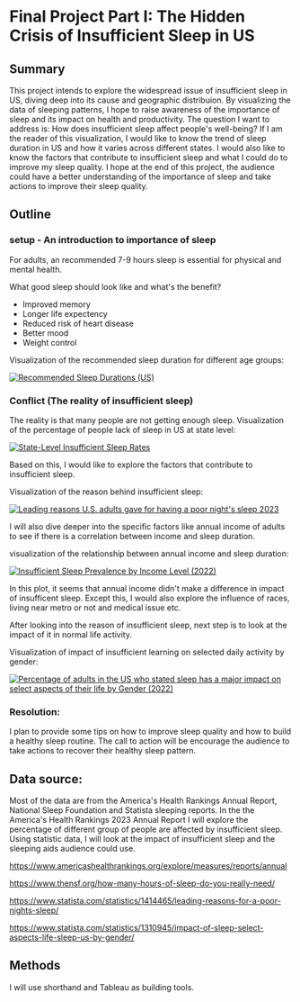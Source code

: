 # Final Project Part I: The Hidden Crisis of Insufficient Sleep in US

## Summary
This project intends to explore the widespread issue of insufficient sleep in US, diving deep into its cause and geographic distribuion.
By visualizing the data of sleeping patterns, I hope to raise awareness of the importance of sleep and its impact on health and productivity.
The question I want to address is: How does insufficient sleep affect people's well-being? If I am the reader of this visualization, I would like to know the trend of sleep duration in US and how it varies across different states. I would also like to know the factors that contribute to insufficient sleep
and what I could do to improve my sleep quality. I hope at the end of this project, the audience could have a better understanding of the importance of sleep and take actions to improve their sleep quality.


## Outline
### setup - An introduction to importance of sleep
For adults, an recommended 7-9 hours sleep is essential for physical and mental health.

What good sleep should look like and what's the benefit?
- Improved memory
- Longer life expectency
- Reduced risk of heart disease
- Better mood
- Weight control

Visualization of the recommended sleep duration for different age groups:

<div class="tableauPlaceholder" id="viz1732074875963" style="position: relative;">
  <noscript>
    <a href="#">
      <img 
        alt="Recommended Sleep Durations (US)" 
        src="https://public.tableau.com/static/images/Fi/Final_recommend_sleep_durations/Sheet3/1_rss.png" 
        style="border: none;" 
      />
    </a>
  </noscript>
  <object class="tableauViz" style="display: none;">
    <param name="host_url" value="https%3A%2F%2Fpublic.tableau.com%2F" />
    <param name="embed_code_version" value="3" />
    <param name="site_root" value="" />
    <param name="name" value="Final_recommend_sleep_durations/Sheet3" />
    <param name="tabs" value="no" />
    <param name="toolbar" value="yes" />
    <param name="static_image" value="https://public.tableau.com/static/images/Fi/Final_recommend_sleep_durations/Sheet3/1.png" />
    <param name="animate_transition" value="yes" />
    <param name="display_static_image" value="yes" />
    <param name="display_spinner" value="yes" />
    <param name="display_overlay" value="yes" />
    <param name="display_count" value="yes" />
    <param name="language" value="en-US" />
    <param name="filter" value="publish=yes" />
  </object>
</div>

<script type="text/javascript">
  var divElement = document.getElementById('viz1732074875963');
  var vizElement = divElement.getElementsByTagName('object')[0];
  vizElement.style.width = '100%';
  vizElement.style.height = (divElement.offsetWidth * 0.75) + 'px';
  var scriptElement = document.createElement('script');
  scriptElement.src = 'https://public.tableau.com/javascripts/api/viz_v1.js';
  vizElement.parentNode.insertBefore(scriptElement, vizElement);
</script>

### Conflict (The reality of insufficient sleep)
The reality is that many people are not getting enough sleep.
Visualization of the percentage of people lack of sleep in US at state level:
<div class="tableauPlaceholder" id="viz1732076995185" style="position: relative;">
  <noscript>
    <a href="#">
      <img 
        alt="State-Level Insufficient Sleep Rates" 
        src="https://public.tableau.com/static/images/69/69FZB3NMK/1_rss.png" 
        style="border: none;" 
      />
    </a>
  </noscript>
  <object class="tableauViz" style="display: none;">
    <param name="host_url" value="https%3A%2F%2Fpublic.tableau.com%2F" />
    <param name="embed_code_version" value="3" />
    <param name="path" value="shared/69FZB3NMK" />
    <param name="toolbar" value="yes" />
    <param name="static_image" value="https://public.tableau.com/static/images/69/69FZB3NMK/1.png" />
    <param name="animate_transition" value="yes" />
    <param name="display_static_image" value="yes" />
    <param name="display_spinner" value="yes" />
    <param name="display_overlay" value="yes" />
    <param name="display_count" value="yes" />
    <param name="language" value="en-US" />
    <param name="filter" value="publish=yes" />
    <param name="ignore_sticky_session" value="yes" />
  </object>
</div>

<script type="text/javascript">
  var divElement = document.getElementById('viz1732076995185');
  var vizElement = divElement.getElementsByTagName('object')[0];
  vizElement.style.width = '100%';
  vizElement.style.height = (divElement.offsetWidth * 0.75) + 'px';
  var scriptElement = document.createElement('script');
  scriptElement.src = 'https://public.tableau.com/javascripts/api/viz_v1.js';
  vizElement.parentNode.insertBefore(scriptElement, vizElement);
</script>

Based on this, I would like to explore the factors that contribute to insufficient sleep.

Visualization of the reason behind insufficient sleep:

<div class="tableauPlaceholder" id="viz1732077151898" style="position: relative;">
  <noscript>
    <a href="#">
      <img 
        alt="Leading reasons U.S. adults gave for having a poor night's sleep 2023" 
        src="https://public.tableau.com/static/images/Fi/Final_poor_sleep_reason/Sheet1/1_rss.png" 
        style="border: none;" 
      />
    </a>
  </noscript>
  <object class="tableauViz" style="display: none;">
    <param name="host_url" value="https%3A%2F%2Fpublic.tableau.com%2F" />
    <param name="embed_code_version" value="3" />
    <param name="site_root" value="" />
    <param name="name" value="Final_poor_sleep_reason/Sheet1" />
    <param name="tabs" value="no" />
    <param name="toolbar" value="yes" />
    <param name="static_image" value="https://public.tableau.com/static/images/Fi/Final_poor_sleep_reason/Sheet1/1.png" />
    <param name="animate_transition" value="yes" />
    <param name="display_static_image" value="yes" />
    <param name="display_spinner" value="yes" />
    <param name="display_overlay" value="yes" />
    <param name="display_count" value="yes" />
    <param name="language" value="en-US" />
    <param name="filter" value="publish=yes" />
    <param name="ignore_sticky_session" value="yes" />
  </object>
</div>

<script type="text/javascript">
  var divElement = document.getElementById('viz1732077151898');
  var vizElement = divElement.getElementsByTagName('object')[0];
  vizElement.style.width = '100%';
  vizElement.style.height = (divElement.offsetWidth * 0.75) + 'px';
  var scriptElement = document.createElement('script');
  scriptElement.src = 'https://public.tableau.com/javascripts/api/viz_v1.js';
  vizElement.parentNode.insertBefore(scriptElement, vizElement);
</script>

I will also dive deeper into the specific factors like annual income of adults to see if there is a correlation between income and sleep duration.

visualization of the relationship between annual income and sleep duration:

<div class="tableauPlaceholder" id="viz1732077288181" style="position: relative;">
  <noscript>
    <a href="#">
      <img 
        alt="Insufficient Sleep Prevalence by Income Level (2022)" 
        src="https://public.tableau.com/static/images/in/insufficientsleepbyincomelevel/Sheet1/1_rss.png" 
        style="border: none;" 
      />
    </a>
  </noscript>
  <object class="tableauViz" style="display: none;">
    <param name="host_url" value="https%3A%2F%2Fpublic.tableau.com%2F" />
    <param name="embed_code_version" value="3" />
    <param name="site_root" value="" />
    <param name="name" value="insufficientsleepbyincomelevel/Sheet1" />
    <param name="tabs" value="no" />
    <param name="toolbar" value="yes" />
    <param name="static_image" value="https://public.tableau.com/static/images/in/insufficientsleepbyincomelevel/Sheet1/1.png" />
    <param name="animate_transition" value="yes" />
    <param name="display_static_image" value="yes" />
    <param name="display_spinner" value="yes" />
    <param name="display_overlay" value="yes" />
    <param name="display_count" value="yes" />
    <param name="language" value="en-US" />
    <param name="filter" value="publish=yes" />
  </object>
</div>

<script type="text/javascript">
  var divElement = document.getElementById('viz1732077288181');
  var vizElement = divElement.getElementsByTagName('object')[0];
  vizElement.style.width = '100%';
  vizElement.style.height = (divElement.offsetWidth * 0.75) + 'px';
  var scriptElement = document.createElement('script');
  scriptElement.src = 'https://public.tableau.com/javascripts/api/viz_v1.js';
  vizElement.parentNode.insertBefore(scriptElement, vizElement);
</script>

In this plot, it seems that annual income didn't make a difference in impact of insufficent sleep. 
Except this, I would also explore the influence of races, living near metro or not and medical issue etc.

After looking into the reason of insufficient sleep, next step is to look at the impact of it in normal life activity.

Visualization of impact of insufficient learning on selected daily activity by gender:

<div class="tableauPlaceholder" id="viz1732077798868" style="position: relative;">
  <noscript>
    <a href="#">
      <img 
        alt="Percentage of adults in the US who stated sleep has a major impact on select aspects of their life by Gender (2022)" 
        src="https://public.tableau.com/static/images/SX/SX2K7ZZCS/1_rss.png" 
        style="border: none;" 
      />
    </a>
  </noscript>
  <object class="tableauViz" style="display: none;">
    <param name="host_url" value="https%3A%2F%2Fpublic.tableau.com%2F" />
    <param name="embed_code_version" value="3" />
    <param name="path" value="shared/SX2K7ZZCS" />
    <param name="toolbar" value="yes" />
    <param name="static_image" value="https://public.tableau.com/static/images/SX/SX2K7ZZCS/1.png" />
    <param name="animate_transition" value="yes" />
    <param name="display_static_image" value="yes" />
    <param name="display_spinner" value="yes" />
    <param name="display_overlay" value="yes" />
    <param name="display_count" value="yes" />
    <param name="language" value="en-US" />
    <param name="filter" value="publish=yes" />
  </object>
</div>

<script type="text/javascript">
  var divElement = document.getElementById('viz1732077798868');
  var vizElement = divElement.getElementsByTagName('object')[0];
  vizElement.style.width = '100%';
  vizElement.style.height = (divElement.offsetWidth * 0.75) + 'px';
  var scriptElement = document.createElement('script');
  scriptElement.src = 'https://public.tableau.com/javascripts/api/viz_v1.js';
  vizElement.parentNode.insertBefore(scriptElement, vizElement);
</script>

### Resolution:
I plan to provide some tips on how to improve sleep quality and how to build a healthy sleep routine. The call to action will be encourage the audience to take actions
to recover their healthy sleep pattern.

## Data source:
Most of the data are from the America's Health Rankings Annual Report, National Sleep Foundation and Statista sleeping reports. In the the America's Health Rankings 2023 Annual Report
I will explore the percentage of different group of people are affected by insufficient sleep. Using statistic data, I will look at the impact of insufficient sleep and the sleeping aids audience could use.

https://www.americashealthrankings.org/explore/measures/reports/annual

https://www.thensf.org/how-many-hours-of-sleep-do-you-really-need/

https://www.statista.com/statistics/1414465/leading-reasons-for-a-poor-nights-sleep/

https://www.statista.com/statistics/1310945/impact-of-sleep-select-aspects-life-sleep-us-by-gender/

## Methods
I will use shorthand and Tableau as building tools.
